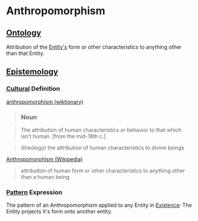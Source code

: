 # Anthropomorphism

## [Ontology](./ontology.md)

Attribution of the [Entity's](./entity.md) form or other characteristics to anything other than that Entity.

## [Epistemology](./epistemology.md)

### [Cultural](./culture.md) Definition

<a href="http://en.wiktionary.org/wiki/anthropomorphism" target="_blank">anthropomorphism (wiktionary)</a>

> ### Noun

> The attribution of human characteristics or behavior to that which isn't human. [from the mid-18th c.]

> (theology) the attribution of human characteristics to divine beings

<a href="https://en.wikipedia.org/wiki/Anthropomorphism" target="_blank">Anthropomorphism (Wikipedia)</a>

> attribution of human form or other characteristics to anything other than a human being

### [Pattern](./pattern.md) Expression

The pattern of an Anthropomorphism applied to any Entity in [Existence](./existence.md): The Entity projects it's form onto another entity.
